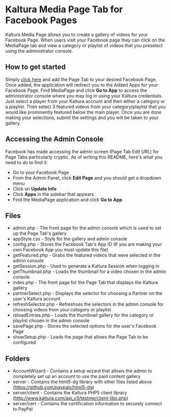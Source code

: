 Kaltura Media Page Tab for Facebook Pages
=====================================
Kaltura Media Page allows you to create a gallery of videos for your Facebook Page. When users visit your Facebook page they can click on the MediaPage tab and view a category or playlist of videos that you preselect using the administrator console.

How to get started
------------------
Simply <a href="https://www.facebook.com/dialog/pagetab?app_id=340820556008773&next=http://204.236.255.97/MediaPage/" target="_blank">click here</a> and add the Page Tab to your desired Facebook Page. Once added, the application will redirect you to the Added Apps for your Facebook Page. Find MediaPage and click __Go to App__ to access the administrator console where you may log in using your Kaltura credentials. Just select a player from your Kaltura account and then either a category or a playlist. Then select 3 featured videos from your category/playlist that you would like prominently featured below the main player. Once you are done making your selections, submit the settings and you will be taken to your gallery.

Accessing the Admin Console
---------------------------
Facebook has made accessing the admin screen (Page Tab Edit URL) for Page Tabs particularly cryptic. As of writing this README, here's what you need to do to find it:
* Go to your Facebook Page 
* From the Admin Panel, click __Edit Page__ and you should get a dropdown menu
* Click on __Update Info__
* Click __Apps__ in the sidebar that appears
* Find the MediaPage application and click __Go to App__

Files
-----

* admin.php - The front page for the admin console which is used to set up the Page Tab's gallery
* appStyle.css - Style for the gallery and admin console
* config.php - Stores the Facebook Tab's App ID (If you are making your own Facebook App you must update this file)
* getFeatured.php - Grabs the featured videos that were selected in the admin console
* getSession.php - Used to generate a Kaltura Session when logging in
* getThumbnail.php - Loads the thumbnail for a video chosen in the admin console
* index.php - The front page for the Page Tab that displays the Kaltura gallery
* partnerSelect.php - Displays the selector for choosing a Partner on the user's Kaltura account
* refreshSelector.php - Refreshses the selectors in the admin console for choosing videos from your category or playlist
* reloadEntries.php - Loads the thumbnail gallery for the category or playlist chosen in the admin console
* savePage.php - Stores the selected options for the user's Facebook Page
* showSetup.php - Loads the page that allows the Page Tab to be configured

Folders
-------

* AccountWizard - Contains a setup wizard that allows the admin to completely set up an account to use the paid content gallery
* server - Contains the html5-dg library with other files listed above
	(https://github.com/paypalx/html5-dg)
* server/client - Contains the Kaltura PHP5 client library
	(http://www.kaltura.com/api_v3/testme/client-libs.php)
* server/cert - Contains the certification information to securely connect to PayPal